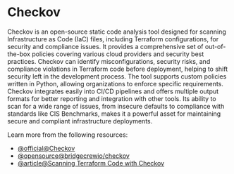 # Checkov

Checkov is an open-source static code analysis tool designed for scanning Infrastructure as Code (IaC) files, including Terraform configurations, for security and compliance issues. It provides a comprehensive set of out-of-the-box policies covering various cloud providers and security best practices. Checkov can identify misconfigurations, security risks, and compliance violations in Terraform code before deployment, helping to shift security left in the development process. The tool supports custom policies written in Python, allowing organizations to enforce specific requirements. Checkov integrates easily into CI/CD pipelines and offers multiple output formats for better reporting and integration with other tools. Its ability to scan for a wide range of issues, from insecure defaults to compliance with standards like CIS Benchmarks, makes it a powerful asset for maintaining secure and compliant infrastructure deployments.

Learn more from the following resources:

- [@official@Checkov](https://www.checkov.io/)
- [@opensource@bridgecrewio/checkov](https://github.com/bridgecrewio/checkov)
- [@article@Scanning Terraform Code with Checkov](https://devopscube.com/terraform-checkov-scan/)